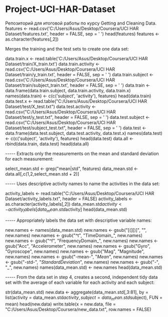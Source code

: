# Project-UCI-HAR-Dataset
Репозиторий для итоговой работы по курсу Getting and Cleaning Data.
features <- read.csv('C:/Users/Asus/Desktop/Coursera/UCI HAR Dataset/features.txt', header = FALSE, sep = ' ')
head(features)
features <- as.character(features[,2])

Merges the training and the test sets to create one data set:

data.train.x <- read.table('C:/Users/Asus/Desktop/Coursera/UCI HAR Dataset/train/X_train.txt')
data.train.activity <- read.csv('C:/Users/Asus/Desktop/Coursera/UCI HAR Dataset/train/y_train.txt', header = FALSE, sep = ' ')
data.train.subject <- read.csv('C:/Users/Asus/Desktop/Coursera/UCI HAR Dataset/train/subject_train.txt', header = FALSE, sep = ' ')
data.train <- data.frame(data.train.subject, data.train.activity, data.train.x)
names(data.train) <- c(c('subject', 'activity'), features)
head(data.train)
data.test.x <- read.table("C:/Users/Asus/Desktop/Coursera/UCI HAR Dataset/test/X_test.txt")
data.test.activity <- read.csv("C:/Users/Asus/Desktop/Coursera/UCI HAR Dataset/test/y_test.txt", header = FALSE, sep = ' ') 
data.test.subject <- read.csv("C:/Users/Asus/Desktop/Coursera/UCI HAR Dataset/test/subject_test.txt", header = FALSE, sep = ' ')
data.test <- data.frame(data.test.subject, data.test.activity, data.test.x)
names(data.test) <- c(c('subject', 'activity'), features)
head(data.test)
data.all <- rbind(data.train, data.test)
head(data.all)


----- Extracts only the measurements on the mean and standard deviation for each measurement:

select_mean.std <- grep("mean|std", features)
data_mean.std <- data.all[,c(1,2,select_mean.std + 2)]



----- Uses descriptive activity names to name the activities in the data set:

activity_labels <- read.table("C:/Users/Asus/Desktop/Coursera/UCI HAR Dataset/activity_labels.txt", header = FALSE)
activity_labels <- as.character(activity_labels[,2])
data_mean.std$activity <- activity_labels[data_mean.std$activity]
head(data_mean.std)


----- Appropriately labels the data set with descriptive variable names:

new.names <- names(data_mean.std)
new.names <- gsub("[(][)]", "", new.names)
new.names <- gsub("^t", "TimeDomain_", new.names)
new.names <- gsub("^f", "FrequencyDomain_", new.names)
new.names <- gsub("Acc", "Accelerometer", new.names)
new.names <- gsub("Gyro", "Gyroscope", new.names)
new.names <- gsub("Mag", "Magnitude", new.names)
new.names <- gsub("-mean-", "_Mean_", new.names)
new.names <- gsub("-std-", "_StandardDeviation_", new.names)
new.names <- gsub("-", "_", new.names)
names(data_mean.std) <- new.names
head(data_mean.std)


----- From the data set in step 4, creates a second, independent tidy data set with the average of each variable for each activity and each subject:

str(data_mean.std)
new.data <- aggregate(data_mean.std[,3:81], by = list(activity = data_mean.std$activity, subject = data_mean.std$subject), FUN = mean)
head(new.data)
write.table(x = new.data, file = "C:/Users/Asus/Desktop/Coursera/new_data.txt", row.names = FALSE)
